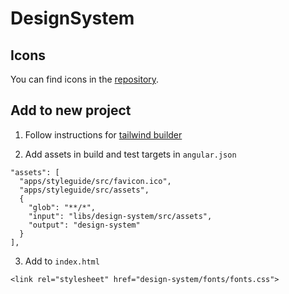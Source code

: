 # DesignSystem

## Icons

You can find icons in the [repository](https://heroicons.com/).

## Add to new project

1. Follow instructions for [tailwind builder](https://github.com/mw-angular/toolbox/tree/main/libs/mw-angular/tailwindcss-builder#mw-angulartailwindcss-builder)

2. Add assets in build and test targets in `angular.json`

```
"assets": [
  "apps/styleguide/src/favicon.ico",
  "apps/styleguide/src/assets",
  {
    "glob": "**/*",
    "input": "libs/design-system/src/assets",
    "output": "design-system"
  }
],
```

3. Add to `index.html`

```
<link rel="stylesheet" href="design-system/fonts/fonts.css">
```
